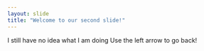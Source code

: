 ```yaml
---
layout: slide
title: "Welcome to our second slide!"
---
```

I still have no idea what I am doing
Use the left arrow to go back!
